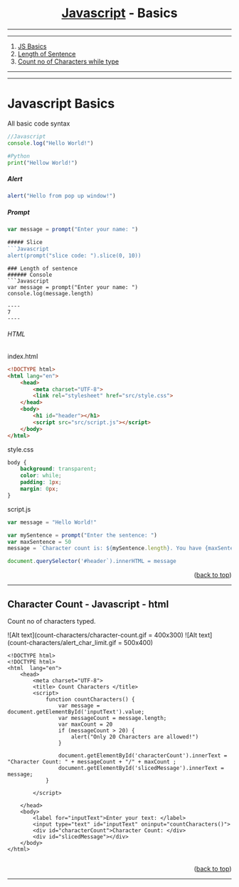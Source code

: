 <a name="readme-top"></a>


<div align="center">
<!-- Title: -->
<h1><a href="https://github.com/skthati/Javascript.git">Javascript</a> - Basics </h1>
</div>

<!-- Table of contents -->
<hr>
<hr>
<ol>
    <li><a href="#js-basics">JS Basics</a></li>
    <li><a href="#length-of-sentence">Length of Sentence</a></li>
    <li><a href="#count-characters-while-typing">Count no of Characters while type</a></li>

</ol>
<hr>
<hr>


# Javascript Basics <a name="js-basics"></a>
 All basic code syntax 

```Javascript
//Javascript
console.log("Hello World!")
```
```Python
#Python
print("Hellow World!")
```
##### Alert
```Javascript
alert("Hello from pop up window!")
```

##### Prompt
```Javascript
var message = prompt("Enter your name: ")

##### Slice
```Javascript
alert(prompt("slice code: ").slice(0, 10))
```


```
### Length of sentence
###### Console
```Javascript
var message = prompt("Enter your name: ")
console.log(message.length)

----
7
----
```
###### HTML
index.html
```html
<!DOCTYPE html>
<html lang="en">
    <head>
        <meta charset="UTF-8">
        <link rel="stylesheet" href="src/style.css">
    </head>
    <body>
        <h1 id="header"></h1>
        <script src="src/script.js"></script>
    </body>
</html>
```
style.css
```css
body {
    background: transparent;
    color: while;
    padding: 1px;
    margin: 0px;
}
```
script.js
```javascript
var message = "Hello World!"

var mySentence = prompt("Enter the sentence: ")
var maxSentence = 50
message = `Character count is: ${mySentence.length}. You have {maxSentence - mySentence.length} characters left!`

document.querySelector('#header`).innerHTML = message
```

<p align="right">(<a href="#readme-top">back to top</a>)</p>
<hr>  

## Character Count - Javascript - html <a name="count-characters-while-typing"></a>
Count no of characters typed.

![Alt text](count-characters/character-count.gif = 400x300)
![Alt text](count-characters/alert_char_limit.gif = 500x400)

```html, javascript
<!DOCTYPE html>
<!DOCTYPE html>
<html  lang="en">
	<head>
    	<meta charset="UTF-8">
        <title> Count Characters </title>
        <script>
        	function countCharacters() {
            	var message = document.getElementById('inputText').value;
                var messageCount = message.length;
                var maxCount = 20
                if (messageCount > 20) {
                	alert("Only 20 Characters are allowed!")
                }
                
                document.getElementById('characterCount').innerText = "Character Count: " + messageCount + "/" + maxCount ;
                document.getElementById('slicedMessage').innerText = message;
           	}
            
        </script>
            
    </head>
    <body>
    	<label for="inputText">Enter your text: </label>
        <input type="text" id="inputText" oninput="countCharacters()">
        <div id="characterCount">Character Count: </div>
        <div id="slicedMessage"></div>
    </body>
</html>
    	
```
<p align="right">(<a href="#readme-top">back to top</a>)</p>
<hr>  


